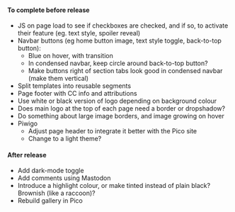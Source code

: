 #### To complete before release
* JS on page load to see if checkboxes are checked, and if so, to activate their feature (eg. text style, spoiler reveal)
* Navbar buttons (eg home button image, text style toggle, back-to-top button):
	* Blue on hover, with transition
	* In condensed navbar, keep circle around back-to-top button?
	* Make buttons right of section tabs look good in condensed navbar (make them vertical)
* Split templates into reusable segments
* Page footer with CC info and attributions
* Use white or black version of logo depending on background colour
* Does main logo at the top of each page need a border or dropshadow?
* Do something about large image borders, and image growing on hover
* Piwigo
	* Adjust page header to integrate it better with the Pico site
	* Change to a light theme?
	
#### After release
* Add dark-mode toggle
* Add comments using Mastodon
* Introduce a highlight colour, or make tinted instead of plain black?  Brownish (like a raccoon)?
* Rebuild gallery in Pico
